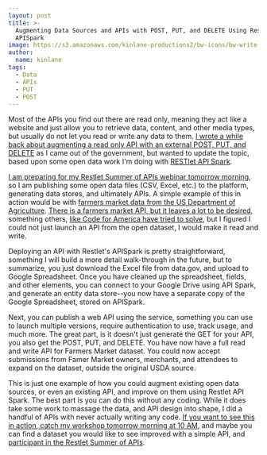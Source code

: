 ```yaml
---
layout: post
title: >-
  Augmenting Data Sources and APIs with POST, PUT, and DELETE Using Restlet
  APISpark
image: https://s3.amazonaws.com/kinlane-productions2/bw-icons/bw-write.png
author:
  name: kinlane
tags:
  - Data
  - APIs
  - PUT
  - POST
---
```

Most of the APIs you find out there are read only, meaning they act like a website and just allow you to retrieve data, content, and other media types, but usually do not let you read or write any data to them. [I wrote a while back about augmenting a read only API with an external POST, PUT, and DELETE](http://apievangelist.com/2015/03/11/augmenting-a-read-only-api-with-an-external-post-put-and-delete/) as I came out of the government, but wanted to update the topic, based upon some open data work I'm doing with [RESTlet API Spark](http://restlet.com/products/apispark/).

[I am preparing for my Restlet Summer of APIs webinar tomorrow morning](http://restlet.com/resources/detail/summer-of-apis-workshop/), so I am publishing some open data files (CSV, Excel, etc.) to the platform, generating data stores, and ultimately APIs. A simple example of this in action would be with [farmers market data from the US Department of Agriculture](https://catalog.data.gov/dataset/farmers-markets-geographic-data). [There is a farmers market API, but it leaves a lot to be desired](http://search.ams.usda.gov/farmersmarkets/v1/svcdesc.html), something others, [like Code for America have tried to solve](http://www.codeforamerica.org/blog/2011/08/08/farmers-market-api/), but I figured I could not just launch an API from the open dataset, I would make it read and write.

Deploying an API with Restlet's APISpark is pretty straightforward, something I will build a more detail walk-through in the future, but to summarize, you just download the Excel file from data.gov, and upload to Google Spreadsheet. Once you have cleaned up the spreadsheet, fields, and other elements, you can connect to your Google Drive using API Spark, and generate an entity data store--you now have a separate copy of the Google Spreadsheet, stored on APISpark. 

Next, you can publish a web API using the service, something you can use to launch multiple versions, require authentication to use, track usage, and much more. The great part, is it doesn't just generate the GET for your API, you also get the POST, PUT, and DELETE. You have now have a full read and write API for Farmers Market dataset. You could now accept submissions from Famer Market owners, merchants, and attendees to expand on the dataset, outside the original USDA source.

This is just one example of how you could augment existing open data sources, or even an existing API, and improve on them using Restlet API Spark. The best part is you can do this without any coding. While it does take some work to massage the data, and API design into shape, I did a handful of APIs with never actually writing any code. [If you want to see this in action, catch my workshop tomorrow morning at 10 AM](http://restlet.com/resources/detail/summer-of-apis-workshop/), and maybe you can find a dataset you would like to see improved with a simple API, and [participant in the Restlet Summer of APIs](http://restlet.com/summer-of-apis/).